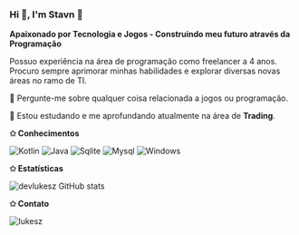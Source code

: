### **Hi 👋, I'm Stavn** 👋

**Apaixonado por Tecnologia e Jogos - Construindo meu futuro através da Programação**

Possuo experiência na área de programação como freelancer a 4 anos. Procuro sempre aprimorar minhas habilidades e explorar diversas novas áreas no ramo de TI.

💬 Pergunte-me sobre qualquer coisa relacionada a jogos ou programação.

📃 Estou estudando e me aprofundando atualmente na área de **Trading**.

**✩ Conhecimentos**

![Kotlin](https://img.shields.io/badge/Kotlin-0095D5?&style=for-the-badge&logo=kotlin&logoColor=white)
![Java](https://img.shields.io/badge/Java-ED8B00?style=for-the-badge&logo=openjdk&logoColor=white)
![Sqlite](https://img.shields.io/badge/SQLite-07405E?style=for-the-badge&logo=sqlite&logoColor=white)
![Mysql](https://img.shields.io/badge/MySQL-00000F?style=for-the-badge&logo=mysql&logoColor=white)
![Windows](https://img.shields.io/badge/Windows-0078D6?style=for-the-badge&logo=windows&logoColor=white)

**✩ Estatísticas**

![devlukesz GitHub stats](https://github-readme-stats.vercel.app/api?username=devlukesz&show_icons=true&theme=dark)

**✩ Contato**

![lukesz](https://img.shields.io/badge/Discord-7289DA?style=for-the-badge&logo=discord&logoColor=white)

